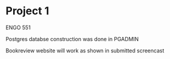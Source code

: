 # Project 1

ENGO 551

Postgres databse construction was done in PGADMIN

Bookreview website will work as shown in submitted screencast

